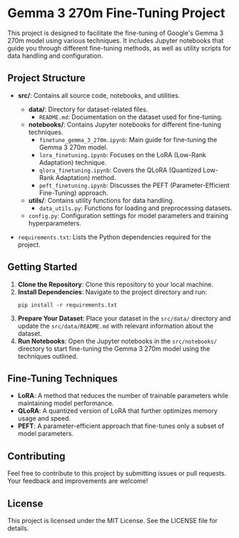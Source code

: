 # Gemma 3 270m Fine-Tuning Project

This project is designed to facilitate the fine-tuning of Google's Gemma 3 270m model using various techniques. It includes Jupyter notebooks that guide you through different fine-tuning methods, as well as utility scripts for data handling and configuration.

## Project Structure

- **src/**: Contains all source code, notebooks, and utilities.
  - **data/**: Directory for dataset-related files.
    - `README.md`: Documentation on the dataset used for fine-tuning.
  - **notebooks/**: Contains Jupyter notebooks for different fine-tuning techniques.
    - `finetune_gemma_3_270m.ipynb`: Main guide for fine-tuning the Gemma 3 270m model.
    - `lora_finetuning.ipynb`: Focuses on the LoRA (Low-Rank Adaptation) technique.
    - `qlora_finetuning.ipynb`: Covers the QLoRA (Quantized Low-Rank Adaptation) method.
    - `peft_finetuning.ipynb`: Discusses the PEFT (Parameter-Efficient Fine-Tuning) approach.
  - **utils/**: Contains utility functions for data handling.
    - `data_utils.py`: Functions for loading and preprocessing datasets.
  - `config.py`: Configuration settings for model parameters and training hyperparameters.

- `requirements.txt`: Lists the Python dependencies required for the project.

## Getting Started

1. **Clone the Repository**: Clone this repository to your local machine.
2. **Install Dependencies**: Navigate to the project directory and run:
   ```
   pip install -r requirements.txt
   ```
3. **Prepare Your Dataset**: Place your dataset in the `src/data/` directory and update the `src/data/README.md` with relevant information about the dataset.
4. **Run Notebooks**: Open the Jupyter notebooks in the `src/notebooks/` directory to start fine-tuning the Gemma 3 270m model using the techniques outlined.

## Fine-Tuning Techniques

- **LoRA**: A method that reduces the number of trainable parameters while maintaining model performance.
- **QLoRA**: A quantized version of LoRA that further optimizes memory usage and speed.
- **PEFT**: A parameter-efficient approach that fine-tunes only a subset of model parameters.

## Contributing

Feel free to contribute to this project by submitting issues or pull requests. Your feedback and improvements are welcome!

## License

This project is licensed under the MIT License. See the LICENSE file for details.